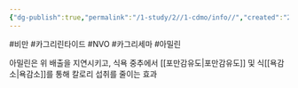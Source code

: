 ```yaml
---
{"dg-publish":true,"permalink":"/1-study/2//1-cdmo/info//","created":"2025-05-29T21:48:12.808+09:00","updated":"2025-06-26T17:45:30.627+09:00"}
---
```


#비만 #카그리린타이드 #NVO #카그리세마 #아밀린 

아밀린은 위 배출을 지연시키고, 식욕 중추에서 [[포만감유도\|포만감유도]] 및 식[[욕감소\|욕감소]]를 통해 칼로리 섭취를 줄이는 효과